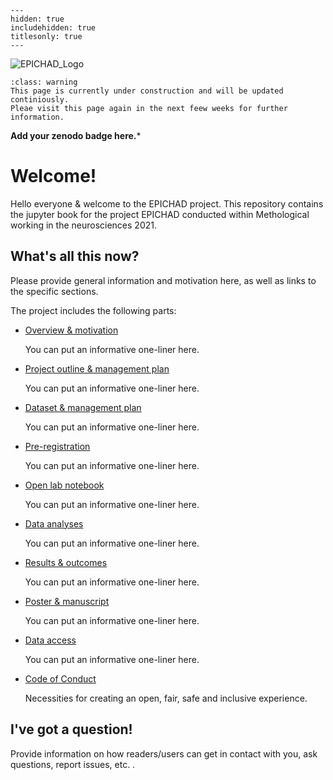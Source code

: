 
```{toctree}
---
hidden: true
includehidden: true
titlesonly: true
---
```
![EPICHAD_Logo](https://user-images.githubusercontent.com/83064474/125640855-7199821f-2410-4225-8e35-d29804e72dcf.png)




```{admonition} About the content of this Jupyter Book
:class: warning
This page is currently under construction and will be updated continiously.
Pleae visit this page again in the next feew weeks for further information.
```
**Add your zenodo badge here.***

# Welcome!

Hello everyone & welcome to the EPICHAD project.
This repository contains the jupyter book for the project EPICHAD conducted within Methological working in the neurosciences 2021.

## What's all this now?

Please provide general information and motivation here, as well as links to the
specific sections.

The project includes the following parts:

* [Overview & motivation]()

   You can put an informative one-liner here.

* [Project outline & management plan]()

   You can put an informative one-liner here.

* [Dataset & management plan]()

   You can put an informative one-liner here.

* [Pre-registration]()

   You can put an informative one-liner here.

* [Open lab notebook]()

   You can put an informative one-liner here.   
      
* [Data analyses]()

   You can put an informative one-liner here.
   
* [Results & outcomes]()

   You can put an informative one-liner here.

* [Poster & manuscript]()

   You can put an informative one-liner here.

* [Data access]()

   You can put an informative one-liner here.

* [Code of Conduct](https://g0rella.github.io/gorella_overview/CoC.html)

   Necessities for creating an open, fair, safe and inclusive experience.

## I've got a question!

Provide information on how readers/users can get in contact with you, ask questions,
report issues, etc. .
